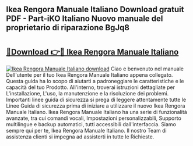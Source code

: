 ## Ikea Rengora Manuale Italiano Download gratuit PDF - Part-iKO Italiano Nuovo manuale del proprietario di riparazione BgJq8

# <h2><a href="http://df9zuml.blite.top/?on=Ikea+Rengora+Manuale+Italiano">🔗Download 👉🔴 Ikea Rengora Manuale Italiano</a></h2>

[![Ikea Rengora Manuale Italiano download](https://i.imgur.com/lujVjoI.png)](http://df9zuml.blite.top/?on=Ikea+Rengora+Manuale+Italiano)
Ciao e benvenuto nel manuale Dell'utente per il tuo Ikea Rengora Manuale Italiano appena collegato. Questa guida ha lo scopo di aiutarti a padroneggiare le caratteristiche e le capacità del tuo Prodotto. All'interno, troverai istruzioni dettagliate per L'installazione, L'uso, la manutenzione e la risoluzione dei problemi. Importanti linee guida di sicurezza si prega di leggere attentamente tutte le Linee Guida di sicurezza prima di iniziare a utilizzare il nuovo Ikea Rengora Manuale Italiano. Ikea Rengora Manuale Italiano ha una serie di funzionalità avanzate, tra cui comandi vocali, Impostazioni personalizzabili, Supporto multilingue e backup automatici, tutti accessibili dall'interfaccia. Siamo sempre qui per te, Ikea Rengora Manuale Italiano. Il nostro Team di assistenza clienti si impegna ad assisterti in tutte le Richieste.
